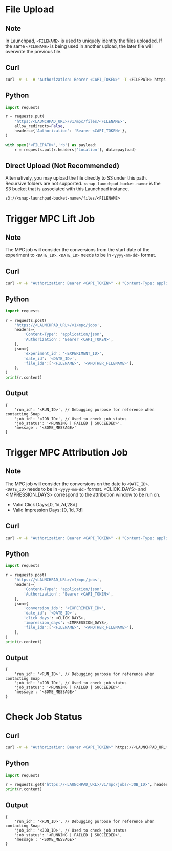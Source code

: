 # File Upload

## Note
In Launchpad, ```<FILENAME>``` is used to uniquely identity the files uploaded. If the same ```<FILENAME>``` is being used in another upload, the later file will overwrite the previous file. 

## Curl
```bash
curl -v -L -H "Authorization: Bearer <CAPI_TOKEN>" -T <FILEPATH> https://<LAUNCHPAD_URL>/v1/mpc/files/<FILENAME> | cat
```

## Python
```python
import requests

r = requests.put(
    'https:/<LAUNCHPAD_URL>/v1/mpc/files/<FILENAME>', 
    allow_redirects=False, 
    headers={'Authorization': 'Bearer <CAPI_TOKEN>'},
)

with open('<FILEPATH>','rb') as payload:
    r = requests.put(r.headers['Location'], data=payload)
```

## Direct Upload (Not Recommended)
Alternatively, you may upload the file directly to S3 under this path. Recursive folders are not supported. ```<snap-launchpad-bucket-name>``` is the S3 bucket that is associated with this Launchpad instance.
```
s3://<snap-launchpad-bucket-name>/files/<FILENAME>
```

# Trigger MPC Lift Job

## Note
The MPC job will consider the conversions from the start date of the experiment to ```<DATE_ID>```. ```<DATE_ID>``` needs to be in ```<yyyy-mm-dd>``` format.

## Curl
```bash
curl -v -H "Authorization: Bearer <CAPI_TOKEN>" -H "Content-Type: application/json" -d '{"experiment_id":"<EXPERIMENT_ID>","date_id":"<DATE_ID>","file_ids":["<FILENAME>", "<ANOTHER_FILENAME>"]}' https://<LAUNCHPAD_URL>/v1/mpc/jobs
```

## Python
```python
import requests

r = requests.post(
    'https://<LAUNCHPAD_URL>/v1/mpc/jobs',
    headers={
        'Content-Type': 'application/json', 
        'Authorization': 'Bearer <CAPI_TOKEN>',
    },
    json={
        'experiment_id': '<EXPERIMENT_ID>',
        'date_id': '<DATE_ID>',
        'file_ids':['<FILENAME>', '<ANOTHER_FILENAME>'],
    },
)
print(r.content)
```

## Output
```
{
    'run_id': '<RUN_ID>', // Debugging purpose for reference when contacting Snap
    'job_id': '<JOB_ID>', // Used to check job status
    'job_status': '<RUNNING | FAILED | SUCCEEDED>',
    'message': '<SOME_MESSAGE>'
}
```

# Trigger MPC Attribution Job

## Note
The MPC job will consider the conversions on the date to ```<DATE_ID>```. ```<DATE_ID>``` needs to be in ```<yyyy-mm-dd>``` format. <CLICK_DAYS> and <IMPRESSION_DAYS> correspond to the attribution window to be run on. 

- Valid Click Days:[0, 1d,7d,28d] 
- Valid Impression Days: [0, 1d, 7d]

## Curl
```bash
curl -v -H "Authorization: Bearer <CAPI_TOKEN>" -H "Content-Type: application/json" -d '{"conversion_ids":["<CONVERSION-ID>", "<ANOTHER_CONVERSION_ID>"],"date_id":"<DATE_ID>","click_days":<CLICK_DAYS>, "impression_days":<IMPRESSION_DAYS>, "file_ids":["<FILENAME>", "<ANOTHER_FILENAME>"]}' https://<LAUNCHPAD_URL>/v1/mpc/attribution/jobs
```

## Python
```python
import requests

r = requests.post(
    'https://<LAUNCHPAD_URL>/v1/mpc/jobs',
    headers={
        'Content-Type': 'application/json', 
        'Authorization': 'Bearer <CAPI_TOKEN>',
    },
    json={
        'conversion_ids': '<EXPERIMENT_ID>',
        'date_id': '<DATE_ID>',
        'click_days': <CLICK_DAYS>,
        'impression_days': <IMPRESSION_DAYS>,
        'file_ids':['<FILENAME>', '<ANOTHER_FILENAME>'],
    },
)
print(r.content)
```

## Output
```
{
    'run_id': '<RUN_ID>', // Debugging purpose for reference when contacting Snap
    'job_id': '<JOB_ID>', // Used to check job status
    'job_status': '<RUNNING | FAILED | SUCCEEDED>',
    'message': '<SOME_MESSAGE>'
}
```

# Check Job Status

## Curl
```bash
curl -v -H "Authorization: Bearer <CAPI_TOKEN>" https://<LAUNCHPAD_URL>/v1/mpc/jobs/<JOB_ID>
```

## Python
```python
import requests

r = requests.get('https://<LAUNCHPAD_URL>/v1/mpc/jobs/<JOB_ID>', headers={'Authorization': 'Bearer <CAPI_TOKEN>'})
print(r.content)
```

## Output
```
{
    'run_id': '<RUN_ID>', // Debugging purpose for reference when contacting Snap
    'job_id': '<JOB_ID>', // Used to check job status
    'job_status': '<RUNNING | FAILED | SUCCEEDED>',
    'message': '<SOME_MESSAGE>'
}
```
